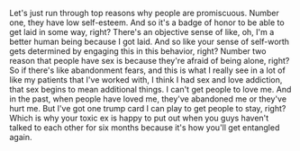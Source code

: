  Let's just run through top reasons why people are promiscuous. Number one, they have low self-esteem. And so it's a badge of honor to be able to get laid in some way, right? There's an objective sense of like, oh, I'm a better human being because I got laid. And so like your sense of self-worth gets determined by engaging this in this behavior, right? Number two reason that people have sex is because they're afraid of being alone, right? So if there's like abandonment fears, and this is what I really see in a lot of like my patients that I've worked with, I think I had sex and love addiction, that sex begins to mean additional things. I can't get people to love me. And in the past, when people have loved me, they've abandoned me or they've hurt me. But I've got one trump card I can play to get people to stay, right? Which is why your toxic ex is happy to put out when you guys haven't talked to each other for six months because it's how you'll get entangled again.